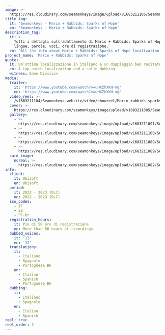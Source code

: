 ```yaml
---
image: >-
  https://res.cloudinary.com/seamonkeys/image/upload/v1683211106/Seamonkeys-website/meta/tag_image_fnzaiz_k1s3do.jpg
title_tag:
  it: 'Seamonkeys - Mario + Rabbids: Sparks of Hope'
  en: 'Seamonkeys - Mario + Rabbids: Sparks of Hope'
description_tag:
  it: >-
    Tutti i dettagli sull'adattamento di Mario + Rabbids: Sparks of Hope:
    lingue, parole, voci, ore di registrazione.
  en: 'All the info about Mario + Rabbids: Sparks of Hope localization.'
project_name: 'Mario + Rabbids: Sparks of Hope'
quote:
  it: Un’ottima localizzazione in italiano e un doppiaggio ben recitato.
  en: A top notch localization and a solid dubbing.
  witness: Game Division
media:
  trailer:
    it: 'https://www.youtube.com/watch?v=uHXZhXKH-mg'
    en: 'https://www.youtube.com/watch?v=uHXZhXKH-mg'
  video_reel: >-
    /v1683211104/Seamonkeys-website/video/showreel/Mario_rabbids_sparks_of_hope_e2d38x_snntop.mp4
  cover: >-
    https://res.cloudinary.com/seamonkeys/image/upload/v1683211085/Seamonkeys-website/cover/mario_rabbids_sparks_of_hope_cover.jpg
  gallery:
    - >-
      https://res.cloudinary.com/seamonkeys/image/upload/v1683211091/Seamonkeys-website/gallery/MRSH_COMEBACK_SCREEN_SPACESHIP_28062022_320PM_CEST_rraedx_cbj04a.jpg
    - >-
      https://res.cloudinary.com/seamonkeys/image/upload/v1683211100/Seamonkeys-website/gallery/MRSH_COMEBACK_SCREEN_LABYRINTH_28062022_320PM_CEST_c2s07o_mixnah.jpg
    - >-
      https://res.cloudinary.com/seamonkeys/image/upload/v1683211089/Seamonkeys-website/gallery/MRSH_COMEBACK_SCREEN_FOREST_28062022_320PM_CEST_bncsxe_iizimz.jpg
    - >-
      https://res.cloudinary.com/seamonkeys/image/upload/v1683211089/Seamonkeys-website/gallery/MRSH_COMEBACK_SCREEN_COMBATACTION_28062022_320PM_CEST_qkwdsc_vsyovx.jpg
  card_image:
    normal: >-
      https://res.cloudinary.com/seamonkeys/image/upload/v1683211082/Seamonkeys-website/cards/card-portfolio_1_nanpa6_1_zzw7bz_f2pspi.jpg
info:
  client:
    it: Ubisoft
    en: Ubisoft
  period:
    it: 2022 - 2023 (DLC)
    en: 2022 - 2023 (DLC)
  iso_codes:
    - IT
    - ES
    - PT-br
  registration_hours:
    it: Più di 50 ore di registrazione
    en: More than 50 hours of recordings
  dubbed_voices:
    it: '12'
    en: '12'
  translations:
    it:
      - Italiano
      - Spagnolo
      - Portoghese BR
    en:
      - Italian
      - Spanish
      - Portuguese BR
  dubbing:
    it:
      - Italiano
      - Spagnolo
    en:
      - Italian
      - Spanish
reel: true
reel_order: 3
---
```


